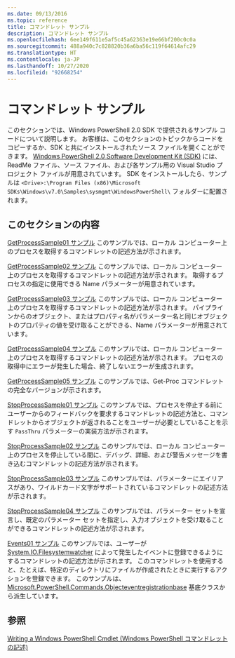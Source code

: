 ```yaml
---
ms.date: 09/13/2016
ms.topic: reference
title: コマンドレット サンプル
description: コマンドレット サンプル
ms.openlocfilehash: 6ee149f611e5af5c45a62363e19e66bf200c0c0a
ms.sourcegitcommit: 488a940c7c828820b36a6ba56c119f64614afc29
ms.translationtype: HT
ms.contentlocale: ja-JP
ms.lasthandoff: 10/27/2020
ms.locfileid: "92668254"
---
```

# <a name="cmdlet-samples"></a>コマンドレット サンプル

このセクションでは、Windows PowerShell 2.0 SDK で提供されるサンプル コードについて説明します。 お客様は、このセクションのトピックからコードをコピーするか、SDK と共にインストールされたソース ファイルを開くことができます。 [Windows PowerShell 2.0 Software Development Kit (SDK)](https://www.microsoft.com/download/details.aspx?id=2560) には、ReadMe ファイル、ソース ファイル、および各サンプル用の Visual Studio プロジェクト ファイルが用意されています。 SDK をインストールしたら、サンプルは `<Drive>:\Program Files (x86)\Microsoft SDKs\Windows\v7.0\Samples\sysmgmt\WindowsPowerShell\` フォルダーに配置されます。

## <a name="in-this-section"></a>このセクションの内容

[GetProcessSample01 サンプル](./getprocesssample01-sample.md) このサンプルでは、ローカル コンピューター上のプロセスを取得するコマンドレットの記述方法が示されます。

[GetProcessSample02 サンプル](./getprocesssample02-sample.md) このサンプルでは、ローカル コンピューター上のプロセスを取得するコマンドレットの記述方法が示されます。 取得するプロセスの指定に使用できる Name パラメーターが用意されています。

[GetProcessSample03 サンプル](./getprocesssample03-sample.md) このサンプルでは、ローカル コンピューター上のプロセスを取得するコマンドレットの記述方法が示されます。 パイプラインからのオブジェクト、またはプロパティ名がパラメーター名と同じオブジェクトのプロパティの値を受け取ることができる、Name パラメーターが用意されています。

[GetProcessSample04 サンプル](./getprocesssample04-sample.md) このサンプルでは、ローカル コンピューター上のプロセスを取得するコマンドレットの記述方法が示されます。 プロセスの取得中にエラーが発生した場合、終了しないエラーが生成されます。

[GetProcessSample05 サンプル](./getprocesssample05-sample.md) このサンプルでは、Get-Proc コマンドレットの完全なバージョンが示されます。

[StopProcessSample01 サンプル](./stopprocesssample01-sample.md) このサンプルでは、プロセスを停止する前にユーザーからのフィードバックを要求するコマンドレットの記述方法と、コマンドレットからオブジェクトが返されることをユーザーが必要としていることを示す `PassThru` パラメーターの実装方法が示されます。

[StopProcessSample02 サンプル](./stopprocesssample02-sample.md) このサンプルでは、ローカル コンピューター上のプロセスを停止している間に、デバッグ、詳細、および警告メッセージを書き込むコマンドレットの記述方法が示されます。

[StopProcessSample03 サンプル](./stopprocesssample03-sample.md) このサンプルでは、パラメーターにエイリアスがあり、ワイルドカード文字がサポートされているコマンドレットの記述方法が示されます。

[StopProcessSample04 サンプル](./stopprocesssample04-sample.md) このサンプルでは、パラメーター セットを宣言し、既定のパラメーター セットを指定し、入力オブジェクトを受け取ることができるコマンドレットの記述方法が示されます。

[Events01 サンプル](./events01-sample.md) このサンプルでは、ユーザーが [System.IO.Filesystemwatcher](/dotnet/api/System.IO.FileSystemWatcher) によって発生したイベントに登録できるようにするコマンドレットの記述方法が示されます。 このコマンドレットを使用すると、たとえば、特定のディレクトリにファイルが作成されたときに実行するアクションを登録できます。 このサンプルは、[Microsoft.PowerShell.Commands.Objecteventregistrationbase](/dotnet/api/Microsoft.PowerShell.Commands.ObjectEventRegistrationBase) 基底クラスから派生しています。

## <a name="see-also"></a>参照

[Writing a Windows PowerShell Cmdlet (Windows PowerShell コマンドレットの記述)](./writing-a-windows-powershell-cmdlet.md)
